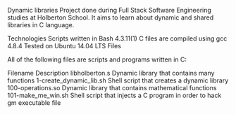 Dynamic libraries
Project done during Full Stack Software Engineering studies at Holberton School.
It aims to learn about dynamic and shared libraries in C language.

Technologies
Scripts written in Bash 4.3.11(1)
C files are compiled using gcc 4.8.4
Tested on Ubuntu 14.04 LTS Files

All of the following files are scripts and programs written in C:

Filename		Description
libholberton.s		Dynamic library that contains many functions
1-create_dynamic_lib.sh	Shell script that creates a dynamic library
100-operations.so	Dynamic library that contains mathematical functions
101-make_me_win.sh	Shell script that injects a C program in order to hack gm executable file
